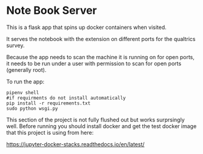 # Note Book ServerThis is a flask app that spins up docker containers when visited. 

It serves the notebook with the extension on different ports for the qualtrics survey.

Because the app needs to scan the machine it is running on for open ports, it needs to be run under a user with permission to scan for open ports (generally root). 

To run the app:

	pipenv shell
	#if requirments do not install automatically
	pip install -r requirements.txt
	sudo python wsgi.pyThis section of the project is not fully flushed out but works surprsingly well. Before running you should install docker and get the test docker image that this project is using from here: 

<https://jupyter-docker-stacks.readthedocs.io/en/latest/>